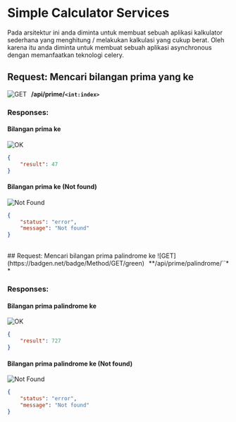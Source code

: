 # Simple Calculator Services
Pada arsitektur ini anda diminta untuk membuat sebuah aplikasi kalkulator sederhana yang menghitung / melakukan kalkulasi yang cukup berat. Oleh karena itu anda diminta untuk membuat sebuah aplikasi asynchronous dengan memanfaatkan teknologi celery.
## Request: Mencari bilangan prima yang ke <index>
![GET](https://badgen.net/badge/Method/GET/green)<span style="padding:10px">**/api/prime/`<int:index>`**</span>


### Responses:
#### Bilangan prima ke <index>
![OK](https://badgen.net/badge/OK/200/green)
```json
{
    "result": 47
}
```
#### Bilangan prima ke <index> (Not found)
![Not Found](https://badgen.net/badge/Not%20Found/404/red)
```json
{
    "status": "error",
    "message": "Not found"
}
```

<br>
## Request: Mencari bilangan prima palindrome ke <index>
![GET](https://badgen.net/badge/Method/GET/green)<span style="padding:10px">**/api/prime/palindrome/`<int:index>`**</span>


### Responses:
#### Bilangan prima palindrome ke <index>
![OK](https://badgen.net/badge/OK/200/green)
```json
{
    "result": 727
}
```
#### Bilangan prima palindrome ke <index> (Not found)
![Not Found](https://badgen.net/badge/Not%20Found/404/red)
```json
{
    "status": "error",
    "message": "Not found"
}
```